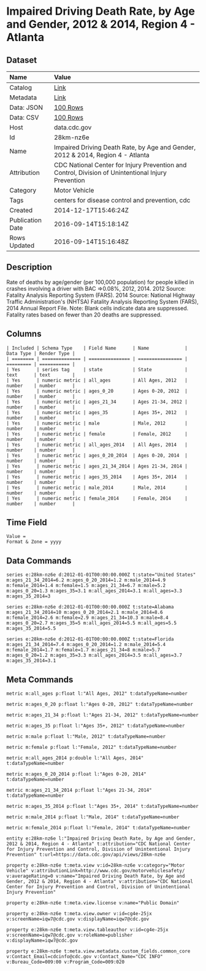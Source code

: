 # Impaired Driving Death Rate, by Age and Gender, 2012 & 2014, Region 4 - Atlanta

## Dataset

| Name | Value |
| :--- | :---- |
| Catalog | [Link](https://catalog.data.gov/dataset/impaired-driving-death-rate-by-age-and-gender-2012-region-4-atlanta) |
| Metadata | [Link](https://data.cdc.gov/api/views/28km-nz6e) |
| Data: JSON | [100 Rows](https://data.cdc.gov/api/views/28km-nz6e/rows.json?max_rows=100) |
| Data: CSV | [100 Rows](https://data.cdc.gov/api/views/28km-nz6e/rows.csv?max_rows=100) |
| Host | data.cdc.gov |
| Id | 28km-nz6e |
| Name | Impaired Driving Death Rate, by Age and Gender, 2012 & 2014, Region 4 - Atlanta |
| Attribution | CDC National Center for Injury Prevention and Control, Division of Unintentional Injury Prevention |
| Category | Motor Vehicle |
| Tags | centers for disease control and prevention, cdc |
| Created | 2014-12-17T15:46:24Z |
| Publication Date | 2016-09-14T15:18:14Z |
| Rows Updated | 2016-09-14T15:16:48Z |

## Description

Rate of deaths by age/gender (per 100,000 population) for people killed in crashes involving a driver with BAC =>0.08%, 2012, 2014. 2012 Source: Fatality Analysis Reporting System (FARS). 2014 Source: National Highway Traffic Administration's (NHTSA) Fatality Analysis Reporting System (FARS), 2014 Annual Report File. Note: Blank cells indicate data are suppressed. Fatality rates based on fewer than 20 deaths are suppressed.

## Columns

```ls
| Included | Schema Type    | Field Name      | Name             | Data Type | Render Type |
| ======== | ============== | =============== | ================ | ========= | =========== |
| Yes      | series tag     | state           | State            | text      | text        |
| Yes      | numeric metric | all_ages        | All Ages, 2012   | number    | number      |
| Yes      | numeric metric | ages_0_20       | Ages 0-20, 2012  | number    | number      |
| Yes      | numeric metric | ages_21_34      | Ages 21-34, 2012 | number    | number      |
| Yes      | numeric metric | ages_35         | Ages 35+, 2012   | number    | number      |
| Yes      | numeric metric | male            | Male, 2012       | number    | number      |
| Yes      | numeric metric | female          | Female, 2012     | number    | number      |
| Yes      | numeric metric | all_ages_2014   | All Ages, 2014   | number    | number      |
| Yes      | numeric metric | ages_0_20_2014  | Ages 0-20, 2014  | number    | number      |
| Yes      | numeric metric | ages_21_34_2014 | Ages 21-34, 2014 | number    | number      |
| Yes      | numeric metric | ages_35_2014    | Ages 35+, 2014   | number    | number      |
| Yes      | numeric metric | male_2014       | Male, 2014       | number    | number      |
| Yes      | numeric metric | female_2014     | Female, 2014     | number    | number      |
```

## Time Field

```ls
Value = 
Format & Zone = yyyy
```

## Data Commands

```ls
series e:28km-nz6e d:2012-01-01T00:00:00.000Z t:state="United States" m:ages_21_34_2014=6.2 m:ages_0_20_2014=1.2 m:male_2014=4.9 m:female_2014=1.4 m:female=1.5 m:ages_21_34=6.7 m:male=5.2 m:ages_0_20=1.3 m:ages_35=3.1 m:all_ages_2014=3.1 m:all_ages=3.3 m:ages_35_2014=3

series e:28km-nz6e d:2012-01-01T00:00:00.000Z t:state=Alabama m:ages_21_34_2014=10 m:ages_0_20_2014=2.1 m:male_2014=8.6 m:female_2014=2.6 m:female=2.9 m:ages_21_34=10.3 m:male=8.4 m:ages_0_20=2.7 m:ages_35=5 m:all_ages_2014=5.5 m:all_ages=5.5 m:ages_35_2014=5.5

series e:28km-nz6e d:2012-01-01T00:00:00.000Z t:state=Florida m:ages_21_34_2014=7.4 m:ages_0_20_2014=1.2 m:male_2014=5.4 m:female_2014=1.7 m:female=1.7 m:ages_21_34=8 m:male=5.7 m:ages_0_20=1.2 m:ages_35=3.3 m:all_ages_2014=3.5 m:all_ages=3.7 m:ages_35_2014=3.1
```

## Meta Commands

```ls
metric m:all_ages p:float l:"All Ages, 2012" t:dataTypeName=number

metric m:ages_0_20 p:float l:"Ages 0-20, 2012" t:dataTypeName=number

metric m:ages_21_34 p:float l:"Ages 21-34, 2012" t:dataTypeName=number

metric m:ages_35 p:float l:"Ages 35+, 2012" t:dataTypeName=number

metric m:male p:float l:"Male, 2012" t:dataTypeName=number

metric m:female p:float l:"Female, 2012" t:dataTypeName=number

metric m:all_ages_2014 p:double l:"All Ages, 2014" t:dataTypeName=number

metric m:ages_0_20_2014 p:float l:"Ages 0-20, 2014" t:dataTypeName=number

metric m:ages_21_34_2014 p:float l:"Ages 21-34, 2014" t:dataTypeName=number

metric m:ages_35_2014 p:float l:"Ages 35+, 2014" t:dataTypeName=number

metric m:male_2014 p:float l:"Male, 2014" t:dataTypeName=number

metric m:female_2014 p:float l:"Female, 2014" t:dataTypeName=number

entity e:28km-nz6e l:"Impaired Driving Death Rate, by Age and Gender, 2012 & 2014, Region 4 - Atlanta" t:attribution="CDC National Center for Injury Prevention and Control, Division of Unintentional Injury Prevention" t:url=https://data.cdc.gov/api/views/28km-nz6e

property e:28km-nz6e t:meta.view v:id=28km-nz6e v:category="Motor Vehicle" v:attributionLink=http://www.cdc.gov/motorvehiclesafety/ v:averageRating=0 v:name="Impaired Driving Death Rate, by Age and Gender, 2012 & 2014, Region 4 - Atlanta" v:attribution="CDC National Center for Injury Prevention and Control, Division of Unintentional Injury Prevention"

property e:28km-nz6e t:meta.view.license v:name="Public Domain"

property e:28km-nz6e t:meta.view.owner v:id=cg4e-25jx v:screenName=iqw7@cdc.gov v:displayName=iqw7@cdc.gov

property e:28km-nz6e t:meta.view.tableauthor v:id=cg4e-25jx v:screenName=iqw7@cdc.gov v:roleName=publisher v:displayName=iqw7@cdc.gov

property e:28km-nz6e t:meta.view.metadata.custom_fields.common_core v:Contact_Email=cdcinfo@cdc.gov v:Contact_Name="CDC INFO" v:Bureau_Code=009:00 v:Program_Code=009:020
```